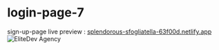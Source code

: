 # login-page-7
sign-up-page
live preview : [splendorous-sfogliatella-63f00d.netlify.app](https://splendorous-sfogliatella-63f00d.netlify.app/)
![EliteDev Agency](https://github.com/user-attachments/assets/2a064174-7349-4792-9301-8d77036eef4d)

